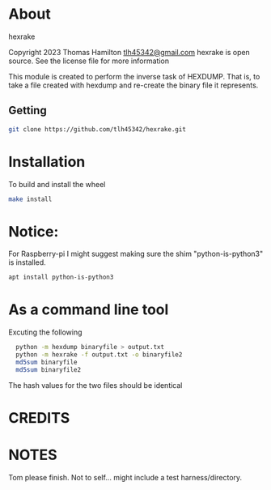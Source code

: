 # About

hexrake

Copyright 2023 Thomas Hamilton tlh45342@gmail.com
hexrake is open source.  See the license file for more information

This module is created to perform the inverse task of HEXDUMP.
That is, to take a file created with hexdump and re-create the binary file it represents.

## Getting

```bash
git clone https://github.com/tlh45342/hexrake.git
```

# Installation

To build and install the wheel

```bash
make install
```

# Notice:

For Raspberry-pi I might suggest making sure the shim "python-is-python3" is installed.

```bash
apt install python-is-python3
```

# As a command line tool

  Excuting the following

```bash
  python -m hexdump binaryfile > output.txt
  python -m hexrake -f output.txt -o binaryfile2
  md5sum binaryfile
  md5sum binaryfile2
```
 
  The hash values for the two files should be identical
  
# CREDITS

# NOTES

Tom please finish.  Not to self... might include a test harness/directory.
